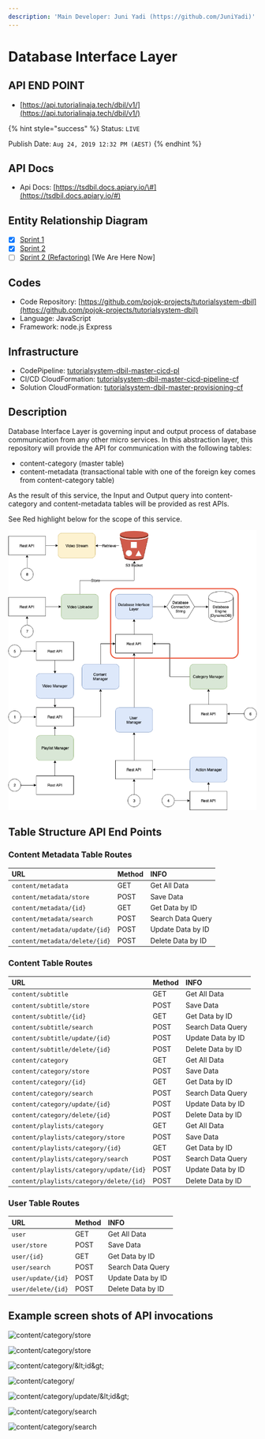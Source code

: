 ```yaml
---
description: 'Main Developer: Juni Yadi (https://github.com/JuniYadi)'
---
```


# Database Interface Layer

## API END POINT

* [https://api.tutorialinaja.tech/dbil/v1/](https://api.tutorialinaja.tech/dbil/v1/)

{% hint style="success" %}
Status: `LIVE`

Publish Date: `Aug 24, 2019 12:32 PM (AEST)`
{% endhint %}

## API Docs

* Api Docs: [https://tsdbil.docs.apiary.io/\#](https://tsdbil.docs.apiary.io/#)

## Entity Relationship Diagram

* [x] [Sprint 1](https://dbdiagram.io/d/5d28c8f8ced98361d6dc9bab)
* [x] [Sprint 2](https://dbdiagram.io/d/5d2edb4fced98361d6dcbc9f)
* [ ] [Sprint 2 \(Refactoring\)](https://dbdiagram.io/d/5d60b65bced98361d6dddf7b) \[We Are Here Now\]

## Codes

* Code Repository: [https://github.com/pojok-projects/tutorialsystem-dbil](https://github.com/pojok-projects/tutorialsystem-dbil)
* Language: JavaScript
* Framework: node.js Express 

## Infrastructure

* CodePipeline: [tutorialsystem-dbil-master-cicd-pl](https://ap-southeast-1.console.aws.amazon.com/codesuite/codepipeline/pipelines/tutorialsystem-dbil-master-cicd-pl/view?region=ap-southeast-1)
* CI/CD CloudFormation: [tutorialsystem-dbil-master-cicd-pipeline-cf](https://ap-southeast-1.console.aws.amazon.com/cloudformation/home?region=ap-southeast-1#/stacks/stackinfo?filteringText=dbil&filteringStatus=active&viewNested=true&hideStacks=false&stackId=arn%3Aaws%3Acloudformation%3Aap-southeast-1%3A706415835325%3Astack%2Ftutorialsystem-dbil-master-cicd-pipeline-cf%2F95f91370-fa7f-11e9-81fc-06abab1199f8)
* Solution CloudFormation: [tutorialsystem-dbil-master-provisioning-cf](https://ap-southeast-1.console.aws.amazon.com/cloudformation/home?region=ap-southeast-1#/stacks/stackinfo?filteringText=dbil&filteringStatus=active&viewNested=true&hideStacks=false&stackId=arn%3Aaws%3Acloudformation%3Aap-southeast-1%3A706415835325%3Astack%2Ftutorialsystem-dbil-master-provisioning-cf%2F3de26fe0-fa6d-11e9-a21b-062b7ab1ef08)

## Description

Database Interface Layer is governing input and output process of database communication from any other micro services. In this abstraction layer, this repository will provide the API for communication with the following tables:

* content-category \(master table\)
* content-metadata \(transactional table with one of the foreign key comes from content-category table\)

As the result of this service, the Input and Output query into content-category and content-metadata tables will be provided as rest APIs.

See Red highlight below for the scope of this service.

![](../.gitbook/assets/image%20%289%29.png)

## Table Structure API End Points

### Content Metadata Table Routes

| URL | Method | INFO |
| :--- | :--- | :--- |
| `content/metadata` | GET | Get All Data |
| `content/metadata/store` | POST | Save Data |
| `content/metadata/{id}` | GET | Get Data by ID |
| `content/metadata/search` | POST | Search Data Query |
| `content/metadata/update/{id}` | POST | Update Data by ID |
| `content/metadata/delete/{id}` | POST | Delete Data by ID |

### Content Table Routes

| URL | Method | INFO |
| :--- | :--- | :--- |
| `content/subtitle` | GET | Get All Data |
| `content/subtitle/store` | POST | Save Data |
| `content/subtitle/{id}` | GET | Get Data by ID |
| `content/subtitle/search` | POST | Search Data Query |
| `content/subtitle/update/{id}` | POST | Update Data by ID |
| `content/subtitle/delete/{id}` | POST | Delete Data by ID |
| `content/category` | GET | Get All Data |
| `content/category/store` | POST | Save Data |
| `content/category/{id}` | GET | Get Data by ID |
| `content/category/search` | POST | Search Data Query |
| `content/category/update/{id}` | POST | Update Data by ID |
| `content/category/delete/{id}` | POST | Delete Data by ID |
| `content/playlists/category` | GET | Get All Data |
| `content/playlists/category/store` | POST | Save Data |
| `content/playlists/category/{id}` | GET | Get Data by ID |
| `content/playlists/category/search` | POST | Search Data Query |
| `content/playlists/category/update/{id}` | POST | Update Data by ID |
| `content/playlists/category/delete/{id}` | POST | Delete Data by ID |

### User Table Routes

| URL | Method | INFO |
| :--- | :--- | :--- |
| `user` | GET | Get All Data |
| `user/store` | POST | Save Data |
| `user/{id}` | GET | Get Data by ID |
| `user/search` | POST | Search Data Query |
| `user/update/{id}` | POST | Update Data by ID |
| `user/delete/{id}` | POST | Delete Data by ID |

## Example screen shots of API invocations

![content/category/store](https://raw.githubusercontent.com/pojok-projects/tutorialsystem-database-interface-layer/master/images/Selection_01283.png)

![content/category/store](https://raw.githubusercontent.com/pojok-projects/tutorialsystem-database-interface-layer/master/images/Selection_01284.png)

![content/category/&amp;lt;id&amp;gt;](https://raw.githubusercontent.com/pojok-projects/tutorialsystem-database-interface-layer/master/images/Selection_01285.png)

![content/category/](https://raw.githubusercontent.com/pojok-projects/tutorialsystem-database-interface-layer/master/images/Selection_01286.png)

![content/category/update/&amp;lt;id&amp;gt;](https://raw.githubusercontent.com/pojok-projects/tutorialsystem-database-interface-layer/master/images/Selection_01287.png)

![content/category/search](https://raw.githubusercontent.com/pojok-projects/tutorialsystem-database-interface-layer/master/images/Selection_01290.png)

![content/category/search](https://raw.githubusercontent.com/pojok-projects/tutorialsystem-database-interface-layer/master/images/Selection_01291.png)

